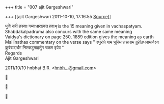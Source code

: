 +++
title = "007 ajit Gargeshwari"

+++
[[ajit Gargeshwari	2011-10-10, 17:16:55 [Source](https://groups.google.com/g/samskrita/c/Gt6RpF_OdiA)]]



भुवि स्त्री तस्याः गम्नाधारात्वत तवा*म्* is the 15 meaning given in vachaspatyam.  
Shabdakalpadruma also concurs with the same same meaning  
Vaidya's dictionary on page 250, 1889 edition gives the meaning as earth  
Mallinathas commentary on the verse says " रघुरपि गाम भूनिमात्तसाराम ग्रुहीतधनामावेक्ष्य कुबेरादार्थम निश्क्रटुमाहर्तुम चकम इयेष "  
Regards  
Ajit Gargeshwari  
  

2011/10/10 hnbhat B.R. \<[hnbh...@gmail.com]()\>  







